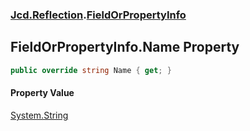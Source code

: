 ### [Jcd.Reflection](Jcd_Reflection.md 'Jcd.Reflection').[FieldOrPropertyInfo](Jcd_Reflection_FieldOrPropertyInfo.md 'Jcd.Reflection.FieldOrPropertyInfo')
## FieldOrPropertyInfo.Name Property
```csharp
public override string Name { get; }
```
#### Property Value
[System.String](https://docs.microsoft.com/en-us/dotnet/api/System.String 'System.String')
